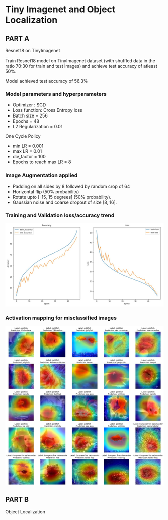 # Tiny Imagenet and Object Localization

## PART A

Resnet18 on TinyImagenet

Train Resnet18 model on TinyImagenet dataset (with shuffled data in the ratio 70:30 for train and test images) and achieve test accuracy of atleast 50%.

Model achieved test accuracy of 56.3%

### Model parameters and hyperparameters

- Optimizer : SGD
- Loss function: Cross Entropy loss
- Batch size = 256
- Epochs = 48
- L2 Regularization = 0.01

One Cycle Policy
- min LR = 0.001
- max LR = 0.01
- div_factor = 100
- Epochs to reach max LR = 8

### Image Augmentation applied

- Padding on all sides by 8 followed by random crop of 64
- Horizontal flip (50% probability)
- Rotate upto [-15, 15 degrees] (50% probability).
- Gaussian noise and coarse dropout of size [8, 16].

### Training and Validation loss/accuracy trend
![](https://github.com/Shashank-Holla/TSAI-EVA4/blob/master/Session12_TinyImagenet%26AnchorBox/run_results/TrainTest_graphs.JPG)

### Activation mapping for misclassified images

![](https://github.com/Shashank-Holla/TSAI-EVA4/blob/master/Session12_TinyImagenet%26AnchorBox/run_results/grad_cam_missclassified.jpg)


## PART B
Object Localization
